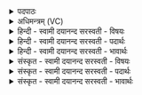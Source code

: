 <details><summary>पदपाठः</summary>

र॒थ॒वाह॑नम्। र॒थ॒वाह॑न॒मिति॑ रथ॒ऽवाह॑नम्। ह॒विः। अ॒स्य॒। नाम॑। यत्र॑। आयु॑धम्। निहि॑त॒मिति॒ निऽहि॑तम्। अ॒स्य॒। वर्म॑। तत्र॑। रथ॑म्। उप॑। श॒ग्मम्। स॒दे॒म॒। वि॒श्वाहा॑। व॒यम्। सु॒म॒न॒स्यमा॑ना॒ इति॑ सुऽमन॒स्यमा॑नाः। ४५।
</details>

<details><summary>अधिमन्त्रम् (VC)</summary>

- वीरा देवताः
- भारद्वाज ऋषिः
- त्रिष्टुप्
- धैवतः
</details>

<details><summary>हिन्दी - स्वामी दयानन्द सरस्वती  - विषयः</summary>

फिर उसी विषय को अगले मन्त्र में कहा है ॥
</details>

<details><summary>हिन्दी - स्वामी दयानन्द सरस्वती  - पदार्थः</summary>

पदार्थान्वयभाषाः -  हे वीर पुरुषो ! (अस्य) इस योद्धा जन के (यत्र) जिस यान में (रथवाहनम्) जिस से विमानादि यान चलते वह (हविः) ग्रहण करने योग्य अग्नि, इन्धन, जल, काठ और धातु आदि सामग्री तथा (आयुधम्) बन्दूक, तोप, खड्ग, धनुष्, बाण, शक्ति और पद्म फाँसी आदि शस्त्र और (अस्य) इस योद्धा के (वर्म) कवच और (नाम) नाम (निहितम्) स्थित हैं (तत्र) उस यान में (सुमनस्यमानाः) सुन्दर विचार करते हुए (वयम्) हम लोग (शग्मम्) सुख तथा उस (रथम्) रमण योग्य यान को (विश्वाहा) सब दिन (उप, सदेम) निकट प्राप्त होवें ॥४५ ॥
</details>

<details><summary>हिन्दी - स्वामी दयानन्द सरस्वती  - भावार्थः</summary>

भावार्थभाषाः -  हे मनुष्यो ! जिस यान में अग्नि आदि तथा घोड़े आदि संयुक्त किये जाते, उसमें युद्ध की सामग्री धर नित्य उस की देखभाल कर उस में बैठ और सुन्दर विचार से शत्रुओं के साथ सम्यक् युद्ध करके नित्य सुख को प्राप्त होओ ॥४५ ॥
</details>

<details><summary>संस्कृत - स्वामी दयानन्द सरस्वती  - विषयः</summary>

पुनस्तमेव विषयमाह ॥
</details>

<details><summary>संस्कृत - स्वामी दयानन्द सरस्वती  - पदार्थः</summary>

पदार्थान्वयभाषाः -  हे वीराः ! अस्य यत्र रथवाहनं हविरायुधमस्य वर्म च नाम च निहितं तत्र सुमनस्यमाना वयं शग्मं रथं विश्वाहोप सदेम ॥४५ ॥
</details>

<details><summary>संस्कृत - स्वामी दयानन्द सरस्वती  - भावार्थः</summary>

भावार्थभाषाः -  हे मनुष्याः ! यस्मिन् यानेऽग्न्यादिरश्वादिश्च युज्यते, तत्र युद्धसामग्री संस्थाप्य नित्यमन्वीक्ष्य स्थित्वा सुविचारेण शत्रुभिः सह संयुद्ध्य नित्यं सुखं प्राप्नुत ॥४५ ॥
</details>